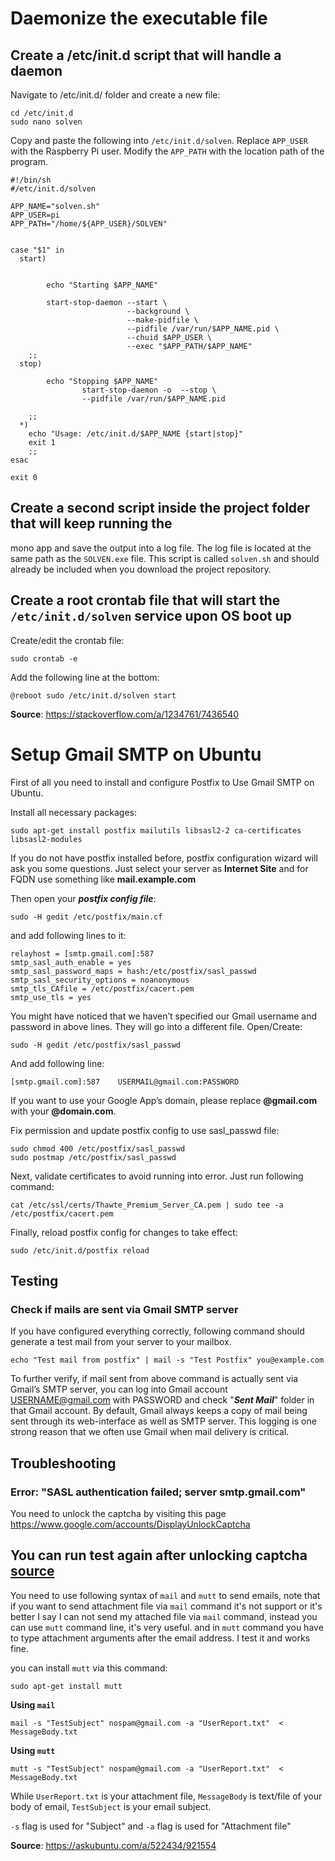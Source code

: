 ﻿# Daemonize the executable file

## Create a /etc/init.d script that will handle a daemon

Navigate to /etc/init.d/ folder and create a new file:

```
cd /etc/init.d
sudo nano solven
```

Copy and paste the following into `/etc/init.d/solven`.
Replace `APP_USER` with the Raspberry Pi user.
Modify the `APP_PATH` with the location path of the program.

```
#!/bin/sh
#/etc/init.d/solven

APP_NAME="solven.sh"
APP_USER=pi
APP_PATH="/home/${APP_USER}/SOLVEN"


case "$1" in
  start)


        echo "Starting $APP_NAME"

        start-stop-daemon --start \
                          --background \
                          --make-pidfile \
                          --pidfile /var/run/$APP_NAME.pid \
                          --chuid $APP_USER \
                          --exec "$APP_PATH/$APP_NAME"
    ;;
  stop)

        echo "Stopping $APP_NAME"
                start-stop-daemon -o  --stop \
                --pidfile /var/run/$APP_NAME.pid

    ;;
  *)
    echo "Usage: /etc/init.d/$APP_NAME {start|stop}"
    exit 1
    ;;
esac

exit 0
```

## Create a second script inside the project folder that will keep running the

mono app and save the output into a log file.
The log file is located at the same path as the `SOLVEN.exe` file.
This script is called `solven.sh` and should already be included when you
download the project repository.

## Create a root crontab file that will start the `/etc/init.d/solven` service upon OS boot up

Create/edit the crontab file:

    sudo crontab -e

Add the following line at the bottom:

    @reboot sudo /etc/init.d/solven start

**Source**: <https://stackoverflow.com/a/1234761/7436540>

# Setup Gmail SMTP on Ubuntu

First of all you need to install and configure Postfix to Use Gmail SMTP on Ubuntu.

Install all necessary packages:

    sudo apt-get install postfix mailutils libsasl2-2 ca-certificates libsasl2-modules

If you do not have postfix installed before, postfix configuration wizard will ask you some questions. Just select your server as **Internet Site** and for FQDN use something like **mail.example.com**

Then open your ***postfix config file***:

    sudo -H gedit /etc/postfix/main.cf

and add following lines to it:

    relayhost = [smtp.gmail.com]:587
    smtp_sasl_auth_enable = yes
    smtp_sasl_password_maps = hash:/etc/postfix/sasl_passwd
    smtp_sasl_security_options = noanonymous
    smtp_tls_CAfile = /etc/postfix/cacert.pem
    smtp_use_tls = yes

You might have noticed that we haven’t specified our Gmail username and password in above lines. They will go into a different file. Open/Create:

    sudo -H gedit /etc/postfix/sasl_passwd

And add following line:

    [smtp.gmail.com]:587    USERMAIL@gmail.com:PASSWORD

If you want to use your Google App’s domain, please replace **@gmail.com** with your **@domain.com**.

Fix permission and update postfix config to use sasl_passwd file:

    sudo chmod 400 /etc/postfix/sasl_passwd
    sudo postmap /etc/postfix/sasl_passwd

Next, validate certificates to avoid running into error. Just run following command:

    cat /etc/ssl/certs/Thawte_Premium_Server_CA.pem | sudo tee -a /etc/postfix/cacert.pem

Finally, reload postfix config for changes to take effect:

    sudo /etc/init.d/postfix reload

## Testing

### Check if mails are sent via Gmail SMTP server

If you have configured everything correctly, following command should generate a test mail from your server to your mailbox.

    echo "Test mail from postfix" | mail -s "Test Postfix" you@example.com

To further verify, if mail sent from above command is actually sent via Gmail’s SMTP server, you can log into Gmail account USERNAME@gmail.com with PASSWORD and check "***Sent Mail***" folder in that Gmail account. By default, Gmail always keeps a copy of mail being sent through its web-interface as well as SMTP server. This logging is one strong reason that we often use Gmail when mail delivery is critical.

## Troubleshooting

### Error: "SASL authentication failed; server smtp.gmail.com"

You need to unlock the captcha by visiting this page
<https://www.google.com/accounts/DisplayUnlockCaptcha>

You can run test again after unlocking captcha
[source](https://rtcamp.com/tutorials/linux/ubuntu-postfix-gmail-smtp/)
---

You need to use following syntax of `mail` and `mutt` to send emails, note that if you want to send attachment file via `mail` command it's not support or it's better I say I can not send my attached file via `mail` command, instead you can use `mutt` command line, it's very useful. and in `mutt` command you have to type attachment arguments after the email address. I test it and works fine.

you can install `mutt` via this command:

    sudo apt-get install mutt

__Using `mail`__

    mail -s "TestSubject" nospam@gmail.com -a "UserReport.txt"  < MessageBody.txt
__Using `mutt`__

    mutt -s "TestSubject" nospam@gmail.com -a "UserReport.txt"  < MessageBody.txt

While `UserReport.txt` is your attachment file, `MessageBody` is text/file of your body of email, `TestSubject` is your email subject.

`-s` flag is used for "Subject" and `-a` flag is used for "Attachment file"

**Source**: <https://askubuntu.com/a/522434/921554>
